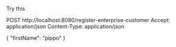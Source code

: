 Try this

POST http://localhost:8080/register-enterprise-customer
Accept: application/json
Content-Type: application/json

{
"firstName": "pippo"
}